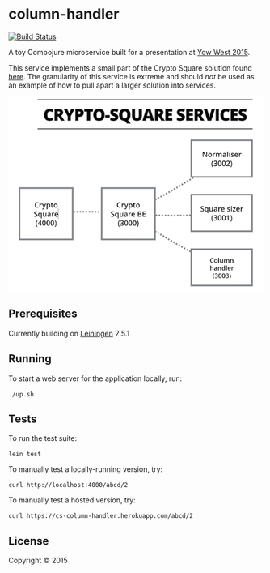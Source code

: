 # column-handler

[![Build Status](https://travis-ci.org/andeemarks/column-handler.svg?branch=master)](https://travis-ci.org/andeemarks/column-handler)

A toy Compojure microservice built for a presentation at [Yow West 2015][1].

This service implements a small part of the Crypto Square solution found [here][3].  The granularity of this service is extreme and should _not_ be used as an example of how to pull apart a larger solution into services.

![](https://github.com/andeemarks/column-handler/blob/master/resources/public/img/services.png)

[3]: http://garajeando.blogspot.com.au/2015/05/exercism-crypto-square-in-clojure.html

[1]: https://a.confui.com/-LsHgG00I

## Prerequisites

Currently building on [Leiningen][2] 2.5.1

[2]: https://github.com/technomancy/leiningen

## Running

To start a web server for the application locally, run:

    ./up.sh

## Tests

To run the test suite:

	lein test

To manually test a locally-running version, try:

	curl http://localhost:4000/abcd/2

To manually test a hosted version, try:

    curl https://cs-column-handler.herokuapp.com/abcd/2

## License

Copyright © 2015
